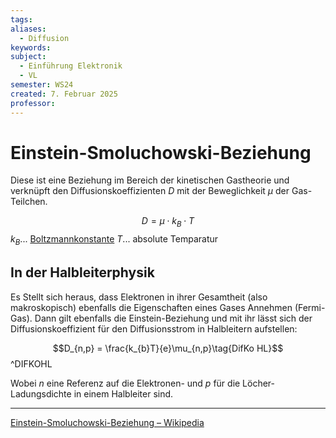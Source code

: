 ```yaml
---
tags: 
aliases:
  - Diffusion
keywords: 
subject:
  - Einführung Elektronik
  - VL
semester: WS24
created: 7. Februar 2025
professor:
---
```

 
# Einstein-Smoluchowski-Beziehung

Diese ist eine Beziehung im Bereich der kinetischen Gastheorie und verknüpft den Diffusionskoeffizienten $D$ mit der Beweglichkeit $\mu$ der Gas-Teilchen.

$$
D = \mu \cdot k_{B}\cdot T\tag{DifKo}
$$
$k_{B}$... [Boltzmannkonstante](Konstanten/Boltzmannkonstante.md)
$T$... absolute Temparatur

## In der Halbleiterphysik

Es Stellt sich heraus, dass Elektronen in ihrer Gesamtheit (also makroskopisch) ebenfalls die Eigenschaften eines Gases Annehmen (Fermi-Gas). Dann gilt ebenfalls die Einstein-Beziehung und mit ihr lässt sich der Diffusionskoeffizient für den Diffusionsstrom in Halbleitern aufstellen:

$$D_{n,p} = \frac{k_{b}T}{e}\mu_{n,p}\tag{DifKo HL}$$ ^DIFKOHL

Wobei $n$ eine Referenz auf die Elektronen- und $p$ für die Löcher-Ladungsdichte in einem Halbleiter sind.

---

[Einstein-Smoluchowski-Beziehung – Wikipedia](https://de.wikipedia.org/wiki/Einstein-Smoluchowski-Beziehung)